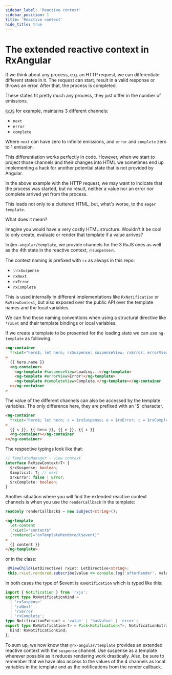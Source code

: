 ```yaml
---
sidebar_label: 'Reactive context'
sidebar_position: 1
title: 'Reactive context'
hide_title: true
---
```


# The extended reactive context in RxAngular

If we think about any process, e.g. an HTTP request, we can differentiate different states in it.
The request can start, result in a valid response or throws an error. After that, the process is completed.

These states fit pretty much any process, they just differ in the number of emissions.

[`RxJS`](http://www.rxjs.dev) for example, maintains 3 different channels:

- `next`
- `error`
- `complete`

Where `next` can have zero to infinite emissions, and `error` and `complete` zero to 1 emission.

This differentiation works perfectly in code. However, when we start to project those channels and their changes into HTML
we sometimes end up implementing a hack for another potential state that is not provided by Angular.

In the above example with the HTTP request, we may want to indicate that the process was started,
but no result, neither a value nor an error nor complete arrived yet from the process.

This leads not only to a cluttered HTML, but, what's worse, to the `eager template`.

What does it mean?

Imagine you would have a very costly HTML structure.
Wouldn't it be cool to only create, evaluate or render that template if a value arrives?

In `@rx-angular/template`, we provide channels for the 3 RxJS ones as well as the 4th state in the reactive context, 🔥`suspense`🔥.

The context naming is prefixed with `rx` as always in this repo:

- 💡`rxSuspense`
- `rxNext`
- `rxError`
- `rxComplete`

This is used internally in different implementations like `RxNotification` or `RxViewContext`,
but also exposed over the public API over the template names and the local variables.

We can find those naming conventions when using a structural directive like `*rxLet` and their
template bindings or local variables.

If we create a template to be presented for the loading state we can use `ng-template` as following:

```html
<ng-container
  *rxLet="hero$; let hero; rxSuspense: suspenseView; rxError: errorView; rxComplete: completeView"
>
  {{ hero.name }}
  <ng-container>
    <ng-template #suspenseView>Loading...</ng-template>
    <ng-template #errorView>Error!</ng-template>
    <ng-template #completeView>Complete.</ng-template></ng-container
  ></ng-container
>
```

The value of the different channels can also be accessed by the template variables.
The only difference here, they are prefixed with an '$' character.

```html
<ng-container
  *rxLet="hero$; let hero; s = $rxSuspense; e = $rxError; c = $rxComplete"
>
  {{ s }}, {{ hero }}, {{ e }}, {{ c }}
  <ng-container></ng-container
></ng-container>
```

The respective typings look like that:

```typescript
// TemplateManager - view context
interface RxViewContext<T> {
  $rxSuspense: boolean;
  $implicit: T; // next
  $rxError: false | Error;
  $rxComplete: boolean;
}
```

Another situation where you will find the extended reactive context channels is when you use the `renderCallback` in the template:

```typescript
readonly renderCallback$ = new Subject<string>();
```

```html
<ng-template
  let-content
  [rxLet]="content$"
  (rendered)="onTemplateRendered($event)"
>
  {{ content }}
</ng-template>
```

or in the class:

```typescript
 @ViewChild(LetDirective) rxLet: LetDirective<string>;
 this.rxLet.rendered.subscribe(value => console.log('afterRender', value));
```

In both cases the type of $event is `RxNotification` which is typed like this:

```typescript
import { Notification } from 'rxjs';
export type RxNotificationKind =
  | 'rxSuspense'
  | 'rxNext'
  | 'rxError'
  | 'rxComplete';
type NotificationExtract = 'value' | 'hasValue' | 'error';
export type RxNotification<T> = Pick<Notification<T>, NotificationExtract> & {
  kind: RxNotificationKind;
};
```

To sum up, we now know that `@rx-angular/template` provides an extended reactive context with the `suspense` channel.
Use suspense as a template wherever possible as it reduces rendering work drastically.
Also, be sure to remember that we have also access to the values of the 4 channels as local variables in the template and as the notifications from the render callback.

